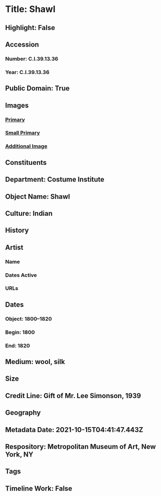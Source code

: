 # Title: Shawl
## Highlight: False
## Accession
### Number: C.I.39.13.36
### Year: C.I.39.13.36
## Public Domain: True
## Images
### [Primary](https://images.metmuseum.org/CRDImages/ci/original/CI39.13.36.jpg)
### [Small Primary](https://images.metmuseum.org/CRDImages/ci/web-large/CI39.13.36.jpg)
### [Additional Image](https://images.metmuseum.org/CRDImages/ci/original/CI39.13.36_d.jpg)
## Constituents
## Department: Costume Institute
## Object Name: Shawl
## Culture: Indian
## History
## Artist
### Name
### Dates Active
### URLs
## Dates
### Object: 1800–1820
### Begin: 1800
### End: 1820
## Medium: wool, silk
## Size
## Credit Line: Gift of Mr. Lee Simonson, 1939
## Geography
## Metadata Date: 2021-10-15T04:41:47.443Z
## Respository: Metropolitan Museum of Art, New York, NY
## Tags
## Timeline Work: False